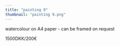 ```yaml
---
title: "painting 9"
thumbnail: "painting 9.png"
---
```

watercolour on A4 paper - can be framed on request


1500DKK/200€